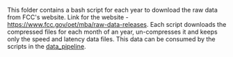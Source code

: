 
This folder contains a bash script for each year to download the raw data from FCC's website. Link for the website - https://www.fcc.gov/oet/mba/raw-data-releases. Each script downloads the compressed files for each month of an year, un-compresses it and keeps only the speed and latency data files. This data can be consumed by the scripts in the [data_pipeline](../final_pipeline/README.md). 